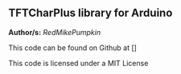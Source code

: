 ## TFTCharPlus library for Arduino

**Author/s:**  *RedMikePumpkin*

This code can be found on Github at []

This code is licensed under a MIT License